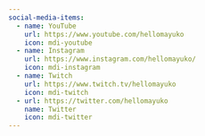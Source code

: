 ```yaml
---
social-media-items:
  - name: YouTube
    url: https://www.youtube.com/hellomayuko
    icon: mdi-youtube
  - name: Instagram
    url: https://www.instagram.com/hellomayuko/
    icon: mdi-instagram
  - name: Twitch
    url: https://www.twitch.tv/hellomayuko
    icon: mdi-twitch
  - url: https://twitter.com/hellomayuko
    name: Twitter
    icon: mdi-twitter
---
```

